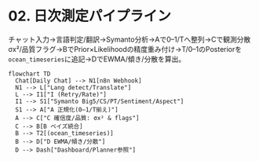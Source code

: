 # 02. 日次測定パイプライン

チャット入力→言語判定/翻訳→Symanto分析→Aで0–1/Tへ整列→Cで観測分散σx²/品質フラグ→BでPrior×Likelihoodの精度重み付け→T/0–1のPosteriorを`ocean_timeseries`に追記→DでEWMA/傾き/分散を算出。

```mermaid
flowchart TD
  Chat[Daily Chat] --> N1[n8n Webhook]
  N1 --> L["Lang detect/Translate"]
  L --> I1["I (Retry/Rate)"]
  I1 --> S1["Symanto Big5/CS/PT/Sentiment/Aspect"]
  S1 --> A["A 正規化(0–1/T揃え)"]
  A --> C["C 確信度/品質: σx² & flags"]
  C --> B[B ベイズ統合]
  B --> T2[(ocean_timeseries)]
  B --> D["D EWMA/傾き/分散"]
  D --> Dash["Dashboard/Planner参照"]
```

